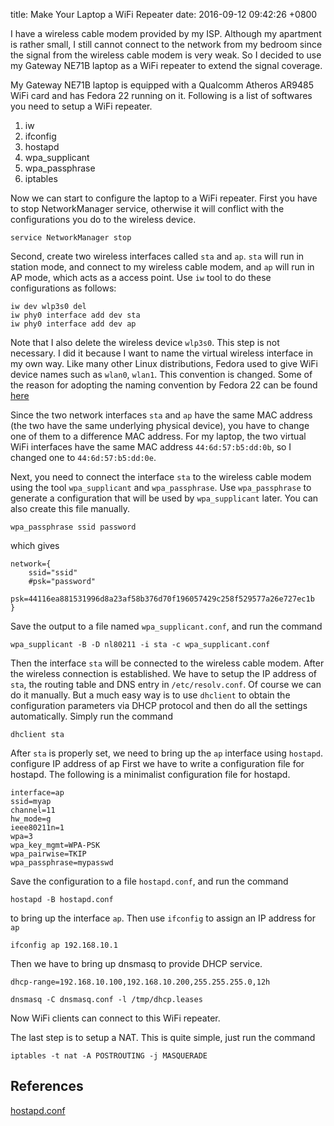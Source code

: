 title: Make Your Laptop a WiFi Repeater
date: 2016-09-12 09:42:26 +0800

I have a wireless cable modem provided by my ISP.
Although my apartment is rather small,
I still cannot connect to the network from my bedroom since the signal from the wireless cable modem is very weak.
So I decided to use my Gateway NE71B laptop as a WiFi repeater to extend the signal coverage.

My Gateway NE71B laptop is equipped with a Qualcomm Atheros AR9485 WiFi card and has Fedora 22 running on it.
Following is a list of softwares you need to setup a WiFi repeater.

1. iw
2. ifconfig 
3. hostapd
4. wpa_supplicant 
5. wpa_passphrase
6. iptables


Now we can start to configure the laptop to a WiFi repeater.
First you have to stop NetworkManager service,
otherwise it will conflict with the configurations you do to the wireless device.

```
service NetworkManager stop
```

Second, create two wireless interfaces called `sta` and `ap`. 
`sta` will run in station mode, and connect to my wireless cable modem,
and `ap` will run in AP mode, which acts as a access point.
Use `iw` tool to do these configurations as follows:

```
iw dev wlp3s0 del
iw phy0 interface add dev sta 
iw phy0 interface add dev ap
```

Note that I also delete the wireless device `wlp3s0`.
This step is not necessary.
I did it because I want to name the virtual wireless interface in my own way.
Like many other Linux distributions, Fedora used to give WiFi device names such as `wlan0`, `wlan1`.
This convention is changed.
Some of the reason for adopting the naming convention by Fedora 22 can be found 
[here](http://unix.stackexchange.com/questions/131224/how-does-fedora-name-wireless-interfaces)

Since the two network interfaces `sta` and `ap` have the same MAC address (the two have the same underlying physical device), 
you have to change one of them to a difference MAC address.
For my laptop, the two virtual WiFi interfaces 
have the same MAC address `44:6d:57:b5:dd:0b`,
so I changed one to `44:6d:57:b5:dd:0e`.

Next, you need to connect the interface `sta` to the wireless cable modem using the tool
`wpa_supplicant` and `wpa_passphrase`. Use `wpa_passphrase` to generate a configuration that
will be used by `wpa_supplicant` later. You can also create this file manually.


```
wpa_passphrase ssid password
```

which gives

```
network={
    ssid="ssid"
    #psk="password"
    psk=44116ea881531996d8a23af58b376d70f196057429c258f529577a26e727ec1b
}

```

Save the output to a file named `wpa_supplicant.conf`, and run the command

```
wpa_supplicant -B -D nl80211 -i sta -c wpa_supplicant.conf
```

Then the interface `sta` will be connected to the wireless cable modem.
After the wireless connection is established. We have to setup
the IP address of `sta`, the routing table and DNS entry in `/etc/resolv.conf`.
Of course we can do it manually. But a much easy way is to use `dhclient` to 
obtain the configuration parameters via DHCP protocol and then do all the settings automatically.
Simply run the command

```
dhclient sta
```

After `sta` is properly set, we need to bring up the `ap` interface using `hostapd`.
configure IP address of ap
First we have to write a configuration file for hostapd.
The following is a minimalist configuration file for hostapd.

```
interface=ap
ssid=myap
channel=11
hw_mode=g
ieee80211n=1
wpa=3
wpa_key_mgmt=WPA-PSK
wpa_pairwise=TKIP
wpa_passphrase=mypasswd
```

Save the configuration to a file `hostapd.conf`, and run the command

```
hostapd -B hostapd.conf
```

to bring up the interface `ap`.
Then use `ifconfig` to assign an IP address for `ap`

```
ifconfig ap 192.168.10.1
```

Then we have to bring up dnsmasq to provide DHCP service.

```
dhcp-range=192.168.10.100,192.168.10.200,255.255.255.0,12h
```

```
dnsmasq -C dnsmasq.conf -l /tmp/dhcp.leases
```

Now WiFi clients can connect to this WiFi repeater.

The last step is to setup a NAT. This is quite simple, just run the command

```
iptables -t nat -A POSTROUTING -j MASQUERADE
```

## References
[hostapd.conf](https://w1.fi/cgit/hostap/plain/hostapd/hostapd.conf)

